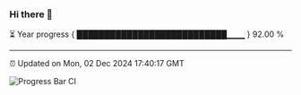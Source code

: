 ### Hi there 👋

⏳ Year progress { ███████████████████████████▁▁▁ } 92.00 %

---

⏰ Updated on Mon, 02 Dec 2024 17:40:17 GMT

![Progress Bar CI](https://github.com/IshwaranRudhara/GIT-ACTION/workflows/Progress%20Bar%20CI/badge.svg)
